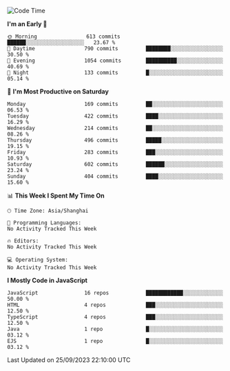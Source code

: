 <!--START_SECTION:waka-->
![Code Time](http://img.shields.io/badge/Code%20Time-2%2C685%20hrs%204%20mins-blue)

**I'm an Early 🐤** 

```text
🌞 Morning                613 commits         ██████░░░░░░░░░░░░░░░░░░░   23.67 % 
🌆 Daytime                790 commits         ████████░░░░░░░░░░░░░░░░░   30.50 % 
🌃 Evening                1054 commits        ██████████░░░░░░░░░░░░░░░   40.69 % 
🌙 Night                  133 commits         █░░░░░░░░░░░░░░░░░░░░░░░░   05.14 % 
```
📅 **I'm Most Productive on Saturday** 

```text
Monday                   169 commits         ██░░░░░░░░░░░░░░░░░░░░░░░   06.53 % 
Tuesday                  422 commits         ████░░░░░░░░░░░░░░░░░░░░░   16.29 % 
Wednesday                214 commits         ██░░░░░░░░░░░░░░░░░░░░░░░   08.26 % 
Thursday                 496 commits         █████░░░░░░░░░░░░░░░░░░░░   19.15 % 
Friday                   283 commits         ███░░░░░░░░░░░░░░░░░░░░░░   10.93 % 
Saturday                 602 commits         ██████░░░░░░░░░░░░░░░░░░░   23.24 % 
Sunday                   404 commits         ████░░░░░░░░░░░░░░░░░░░░░   15.60 % 
```


📊 **This Week I Spent My Time On** 

```text
🕑︎ Time Zone: Asia/Shanghai

💬 Programming Languages: 
No Activity Tracked This Week

🔥 Editors: 
No Activity Tracked This Week

💻 Operating System: 
No Activity Tracked This Week
```

**I Mostly Code in JavaScript** 

```text
JavaScript               16 repos            ████████████░░░░░░░░░░░░░   50.00 % 
HTML                     4 repos             ███░░░░░░░░░░░░░░░░░░░░░░   12.50 % 
TypeScript               4 repos             ███░░░░░░░░░░░░░░░░░░░░░░   12.50 % 
Java                     1 repo              █░░░░░░░░░░░░░░░░░░░░░░░░   03.12 % 
EJS                      1 repo              █░░░░░░░░░░░░░░░░░░░░░░░░   03.12 % 
```




 Last Updated on 25/09/2023 22:10:00 UTC
<!--END_SECTION:waka-->

<!--
**likaiqiang/likaiqiang** is a ✨ _special_ ✨ repository because its `README.md` (this file) appears on your GitHub profile.

Here are some ideas to get you started:

- 🔭 I’m currently working on ...
- 🌱 I’m currently learning ...
- 👯 I’m looking to collaborate on ...
- 🤔 I’m looking for help with ...
- 💬 Ask me about ...
- 📫 How to reach me: ...
- 😄 Pronouns: ...
- ⚡ Fun fact: ...
-->
